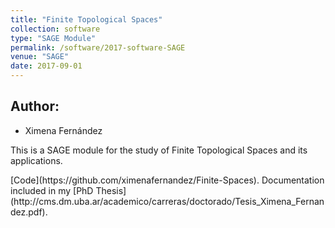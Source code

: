 ```yaml
---
title: "Finite Topological Spaces"
collection: software
type: "SAGE Module"
permalink: /software/2017-software-SAGE
venue: "SAGE"
date: 2017-09-01
---
```


## Author:
* Ximena Fernández
<p>
This is a SAGE module for the study of Finite Topological Spaces and its applications.
</p>
[Code](https://github.com/ximenafernandez/Finite-Spaces).
Documentation included in my [PhD Thesis](http://cms.dm.uba.ar/academico/carreras/doctorado/Tesis_Ximena_Fernandez.pdf).

